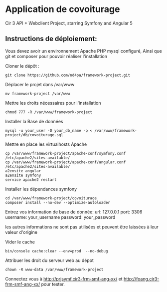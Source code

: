 Application de covoiturage
======================
Cir 3 API + Webclient Project, starring Symfony and Angular 5

Instructions de déploiement:
----------------------------
Vous devez avoir un environnement Apache PHP mysql configuré, Ainsi que git et composer pour pouvoir réaliser l'installation

Cloner le dépôt :
```
git clone https://github.com/nd4pa/framework-project.git
```

Déplacer le projet dans /var/www
```
mv framework-project /var/www
```
Mettre les droits nécessaires pour l'installation
```
chmod 777 -R /var/www/framework-project
```

Installer la Base de données
```
mysql -u your_user -D your_db_name -p < /var/www/framework-project/db/covoiturage.sql
```

Mettre en place les virtualhosts Apache
```
cp /var/www/framework-project/apache-conf/symfony.conf /etc/apache2/sites-available/
cp /var/www/framework-project/apache-conf/angular.conf /etc/apache2/sites-available/
a2ensite angular
a2ensite symfony
service apache2 restart
```

Installer les dépendances symfony
```
cd /var/www/framework-project/covoiturage
composer install --no-dev --optimize-autoloader
```
Entrez vos information de base de donnée:
url: 127.0.0.1
port: 3306
username: your_username
password: your_password

les autres informations ne sont pas utilisées et peuvent être laissées à leur valeur d'origine

Vider le cache
```
bin/console cache:clear --env=prod  --no-debug
```

Attribuer les droit du serveur web au dépot
```
chown -R www-data /var/www/framework-project
```

Connectez vous à http://prjsymf.cir3-frm-smf-ang-xx/ et http://foang.cir3-frm-smf-ang-xx/ pour tester.

